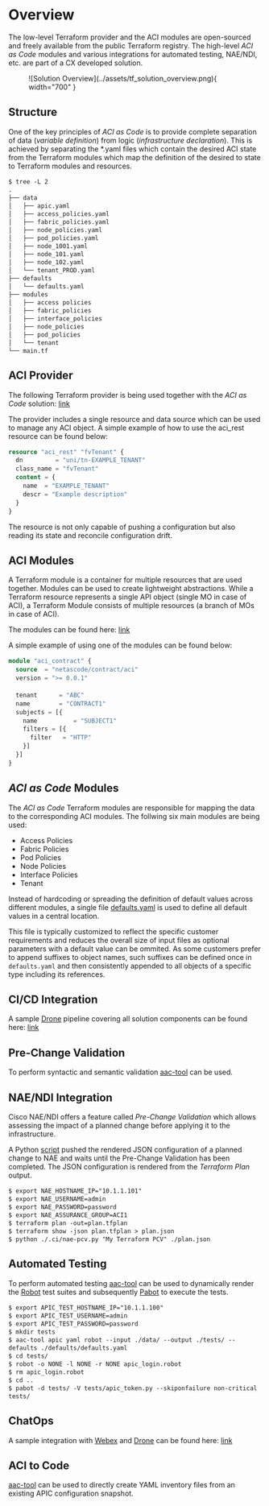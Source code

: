 # Overview

The low-level Terraform provider and the ACI modules are open-sourced and freely available from the public Terraform registry. The high-level *ACI as Code* modules and various integrations for automated testing, NAE/NDI, etc. are part of a CX developed solution.

<figure markdown>
  ![Solution Overview](../assets/tf_solution_overview.png){ width="700" }
</figure>

## Structure

One of the key principles of *ACI as Code* is to provide complete separation of data (*variable definition*) from logic (*infrastructure declaration*). This is achieved by separating the *.yaml files which contain the desired ACI state from the Terraform modules which map the definition of the desired to state to Terraform modules and resources. 

```shell
$ tree -L 2
.
├── data
│   ├── apic.yaml
│   ├── access_policies.yaml
│   ├── fabric_policies.yaml
│   ├── node_policies.yaml
│   ├── pod_policies.yaml
│   ├── node_1001.yaml
│   ├── node_101.yaml
│   ├── node_102.yaml
│   └── tenant_PROD.yaml
├── defaults
│   └── defaults.yaml
├── modules
│   ├── access policies
│   ├── fabric_policies
│   ├── interface_policies
│   ├── node_policies
│   ├── pod_policies
│   └── tenant
└── main.tf
```

## ACI Provider

The following Terraform provider is being used together with the *ACI as Code* solution: [link](https://registry.terraform.io/providers/netascode/aci/latest)

The provider includes a single resource and data source which can be used to manage any ACI object. A simple example of how to use the aci_rest resource can be found below:

```Terraform
resource "aci_rest" "fvTenant" {
  dn         = "uni/tn-EXAMPLE_TENANT"
  class_name = "fvTenant"
  content = {
    name  = "EXAMPLE_TENANT"
    descr = "Example description"
  }
}
```

The resource is not only capable of pushing a configuration but also reading its state and reconcile configuration drift.

## ACI Modules

A Terraform module is a container for multiple resources that are used together. Modules can be used to create lightweight abstractions. While a Terraform resource  represents a single API object (single MO in case of ACI), a Terraform Module consists of multiple resources (a branch of MOs in case of ACI).

The modules can be found here: [link](https://registry.terraform.io/search/modules?q=netascode)

A simple example of using one of the modules can be found below:

```Terraform
module "aci_contract" {
  source  = "netascode/contract/aci"
  version = ">= 0.0.1"

  tenant      = "ABC"
  name        = "CONTRACT1"
  subjects = [{
    name          = "SUBJECT1"
    filters = [{
      filter   = "HTTP"
    }]
  }]
}
```

## *ACI as Code* Modules

The *ACI as Code* Terraform modules are responsible for mapping the data to the corresponding ACI modules. The follwing six main modules are being used:

- Access Policies
- Fabric Policies
- Pod Policies
- Node Policies
- Interface Policies
- Tenant

Instead of hardcoding or spreading the definition of default values across different modules, a single file [defaults.yaml](https://wwwin-github.cisco.com/netascode/terraform-aac/blob/master/defaults/defaults.yaml) is used to define all default values in a central location.

This file is typically customized to reflect the specific customer requirements and reduces the overall size of input files as optional parameters with a default value can be ommited. As some customers prefer to append suffixes to object names, such suffixes can be defined once in `defaults.yaml` and then consistently appended to all objects of a specific type including its references.

## CI/CD Integration

A sample [Drone](https://www.drone.io/) pipeline covering all solution components can be found here: [link](https://wwwin-github.cisco.com/netascode/terraform-aac/blob/master/.drone.yml)

## Pre-Change Validation

To perform syntactic and semantic validation [aac-tool](../../cli/overview/) can be used.

## NAE/NDI Integration

Cisco NAE/NDI offers a feature called *Pre-Change Validation* which allows assessing the impact of a planned change before applying it to the infrastructure.

A Python [script](https://wwwin-github.cisco.com/netascode/terraform-aac/blob/master/.ci/nae-pcv.py) pushed the rendered JSON configuration of a planned change to NAE and waits until the Pre-Change Validation has been completed. The JSON configuration is rendered from the *Terraform Plan* output.

```shell
$ export NAE_HOSTNAME_IP="10.1.1.101"
$ export NAE_USERNAME=admin
$ export NAE_PASSWORD=password
$ export NAE_ASSURANCE_GROUP=ACI1
$ terraform plan -out=plan.tfplan
$ terraform show -json plan.tfplan > plan.json
$ python ./.ci/nae-pcv.py "My Terraform PCV" ./plan.json
```

## Automated Testing

To perform automated testing [aac-tool](../../cli/overview/) can be used to dynamically render the [Robot](https://robotframework.org/) test suites and subsequently [Pabot](https://pabot.org/) to execute the tests.

```shell
$ export APIC_TEST_HOSTNAME_IP="10.1.1.100"
$ export APIC_TEST_USERNAME=admin
$ export APIC_TEST_PASSWORD=password
$ mkdir tests
$ aac-tool apic yaml robot --input ./data/ --output ./tests/ --defaults ./defaults/defaults.yaml
$ cd tests/
$ robot -o NONE -l NONE -r NONE apic_login.robot
$ rm apic_login.robot
$ cd ..
$ pabot -d tests/ -V tests/apic_token.py --skiponfailure non-critical tests/
```

## ChatOps

A sample integration with [Webex](https://www.webex.com/) and [Drone](https://www.drone.io/) can be found here: [link](https://wwwin-github.cisco.com/netascode/terraform-aac/blob/master/.drone.yml)

## ACI to Code

[aac-tool](../../cli/overview/) can be used to directly create YAML inventory files from an existing APIC configuration snapshot.
